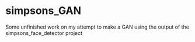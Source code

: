 # simpsons_GAN
Some unfinished work on my attempt to make a GAN using the output of the simpsons_face_detector project

